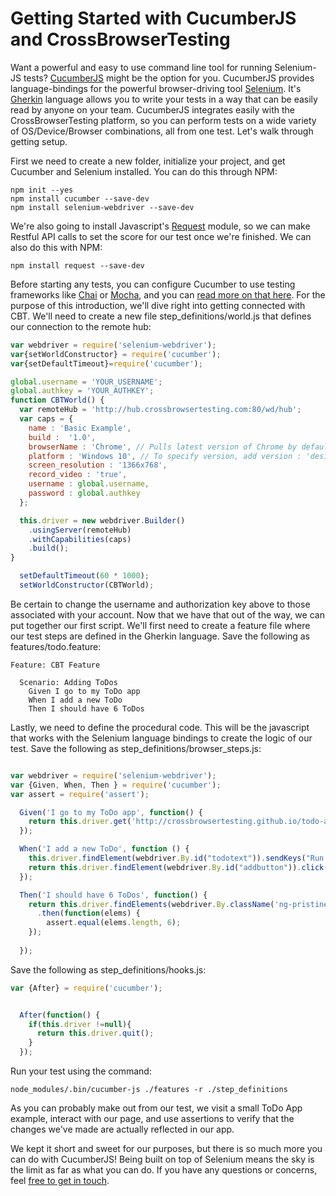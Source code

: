 # Getting Started with CucumberJS and CrossBrowserTesting #

Want a powerful and easy to use command line tool for running Selenium-JS tests? [CucumberJS](https://github.com/cucumber/cucumber-js) might be the option for you. CucumberJS provides language-bindings for the powerful browser-driving tool [Selenium](http://www.seleniumhq.org/docs/). It's [Gherkin](https://cucumber.io/docs/gherkin/) language allows you to write your tests in a way that can be easily read by anyone on your team. CucumberJS integrates easily with the CrossBrowserTesting platform, so you can perform tests on a wide variety of OS/Device/Browser combinations, all from one test. Let's walk through getting setup.

First we need to create a new folder, initialize your project, and get Cucumber and Selenium installed. You can do this through NPM:

```npm init --yes```</br>
```npm install cucumber --save-dev```</br>
```npm install selenium-webdriver --save-dev```</br>

We're also going to install Javascript's [Request](https://github.com/request/request) module, so we can make Restful API calls to set the score for our test once we're finished. We can also do this with NPM:

`npm install request --save-dev`

Before starting any tests, you can configure Cucumber to use testing frameworks like [Chai](http://chaijs.com/) or [Mocha](https://mochajs.org/), and you can [read more on that here](http://webdriver.io/guide/getstarted/configuration.html). For the purpose of this introduction, we'll dive right into getting connected with CBT. We'll need to create a new file step_definitions/world.js that defines our connection to the remote hub:

```javascript
var webdriver = require('selenium-webdriver');
var{setWorldConstructor} = require('cucumber');
var{setDefaultTimeout}=require('cucumber');

global.username = 'YOUR_USERNAME';
global.authkey = 'YOUR_AUTHKEY';
function CBTWorld() {
  var remoteHub = 'http://hub.crossbrowsertesting.com:80/wd/hub';
  var caps = {
    name : 'Basic Example',
    build :  '1.0',
    browserName : 'Chrome', // Pulls latest version of Chrome by default
    platform : 'Windows 10', // To specify version, add version : 'desired version'
    screen_resolution : '1366x768',
    record_video : 'true',
    username : global.username,
    password : global.authkey
  };

  this.driver = new webdriver.Builder()
    .usingServer(remoteHub)
    .withCapabilities(caps)
    .build();
}

  setDefaultTimeout(60 * 1000);
  setWorldConstructor(CBTWorld);

```

Be certain to change the username and authorization key above to those associated with your account. Now that we have that out of the way, we can put together our first script. We'll first need to create a feature file where our test steps are defined in the Gherkin language. Save the following as features/todo.feature:

```
Feature: CBT Feature

  Scenario: Adding ToDos
    Given I go to my ToDo app
    When I add a new ToDo
    Then I should have 6 ToDos
```

Lastly, we need to define the procedural code. This will be the javascript that works with the Selenium language bindings to create the logic of our test. Save the following as step_definitions/browser_steps.js:

```javascript

var webdriver = require('selenium-webdriver');
var {Given, When, Then } = require('cucumber');
var assert = require('assert');

  Given('I go to my ToDo app', function() {
    return this.driver.get('http://crossbrowsertesting.github.io/todo-app.html');
  });

  When('I add a new ToDo', function () {
    this.driver.findElement(webdriver.By.id("todotext")).sendKeys("Run your first Selenium Test");
    return this.driver.findElement(webdriver.By.id("addbutton")).click();
  });

  Then('I should have 6 ToDos', function() {
    return this.driver.findElements(webdriver.By.className('ng-pristine ng-untouched ng-valid'))
      .then(function(elems) {
        assert.equal(elems.length, 6);
    });
  
  });

```
Save the following as step_definitions/hooks.js:

```javascript
var {After} = require('cucumber');


  After(function() {
    if(this.driver !=null){
      return this.driver.quit();
    }
  });

```

Run your test using the command:

```node_modules/.bin/cucumber-js ./features -r ./step_definitions```

As you can probably make out from our test, we visit a small ToDo App example, interact with our page, and use assertions to verify that the changes we've made are actually reflected in our app.

We kept it short and sweet for our purposes, but there is so much more you can do with CucumberJS! Being built on top of Selenium means the sky is the limit as far as what you can do. If you have any questions or concerns, feel [free to get in touch](mailto:info@crossbrowsertesting.com).
